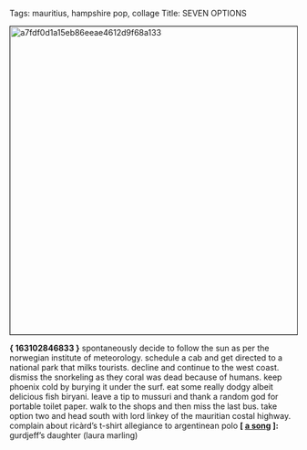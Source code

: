 Tags: mauritius, hampshire pop, collage
Title: SEVEN OPTIONS
  
<img src="https://objects.hbvu.su/blotpix/2017/07/17.jpeg" width=540 height=540 alt="a7fdf0d1a15eb86eeae4612d9f68a133" border=1></p>
**{ 163102846833 }**
spontaneously decide to follow the sun as per the norwegian institute of meteorology. schedule a cab and get directed to a national park that milks tourists. decline and continue to the west coast. dismiss the snorkeling as they coral was dead because of humans. keep phoenix cold by burying it under the surf. eat some really dodgy albeit delicious fish biryani. leave a tip to mussuri and thank a random god for portable toilet paper. walk to the shops and then miss the last bus. take option two and head south with lord linkey of the mauritian costal highway. complain about ricàrd’s t-shirt allegiance to argentinean polo
**[ [a song](https://www.youtube.com/watch?v=5hnKz9rlna4) ]:** gurdjeff’s daughter (laura marling)